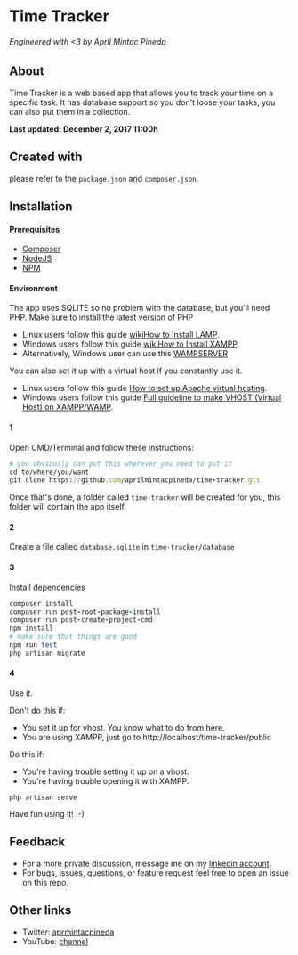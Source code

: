 # Time Tracker
###### Engineered with <3 by April Mintac Pineda

## About

Time Tracker is a web based app that allows you to track your time on a specific task. It has database support so you don't loose your tasks, you can also put them in a collection.

**Last updated: December 2, 2017 11:00h**

## Created with

please refer to the `package.json` and `composer.json`.

## Installation

#### Prerequisites
- [Composer](https://getcomposer.org/)
- [NodeJS](https://nodejs.org/en/)
- [NPM](https://www.npmjs.com/get-npm?utm_source=house&utm_medium=homepage&utm_campaign=free%20orgs&utm_term=Install%20npm)

#### Environment

The app uses SQLITE so no problem with the database, but you'll need PHP. Make sure to install the latest version of PHP

- Linux users follow this guide [wikiHow to Install LAMP](https://www.wikihow.com/Install-LAMP).
- Windows users follow this guide [wikiHow to Install XAMPP](https://www.wikihow.com/Install-XAMPP-for-Windows).
- Alternatively, Windows user can use this [WAMPSERVER](http://www.wampserver.com/en/)

You can also set it up with a virtual host if you constantly use it.

- Linux users follow this guide [How to set up Apache virtual hosting](https://www.linux.com/news/how-set-apache-virtual-hosting).
- Windows users follow this guide [Full guideline to make VHOST (Virtual Host) on XAMPP/WAMP](https://stackoverflow.com/questions/27754367/how-to-set-up-apache-virtual-hosts-on-xampp-windows#27754990).

#### 1

Open CMD/Terminal and follow these instructions:

```ruby
# you obviously can put this wherever you need to put it
cd to/where/you/want
git clone https://github.com/aprilmintacpineda/time-tracker.git
```

Once that's done, a folder called `time-tracker` will be created for you, this folder will contain the app itself.

#### 2

Create a file called `database.sqlite` in `time-tracker/database`

#### 3

Install dependencies

```ruby
composer install
composer run post-root-package-install
composer run post-create-project-cmd
npm install
# make sure that things are good
npm run test
php artisan migrate
```

#### 4

Use it.

Don't do this if:

- You set it up for vhost. You know what to do from here.
- You are using XAMPP, just go to http://localhost/time-tracker/public

Do this if:

- You're having trouble setting it up on a vhost.
- You're having trouble opening it with XAMPP.

```
php artisan serve
```

Have fun using it! :-)

## Feedback

- For a more private discussion, message me on my [linkedin account](https://linkedin.com/in/aprilmintacpineda).
- For bugs, issues, questions, or feature request feel free to open an issue on this repo.

## Other links

- Twitter: [aprmintacpineda](https://twitter.com/aprmintacpineda)
- YouTube: [channel](https://www.youtube.com/channel/UCHzdp9dHGxis-LkOMwqhSkA)